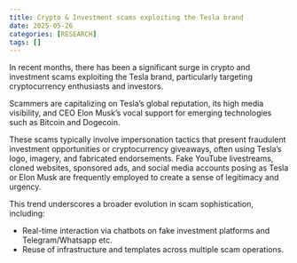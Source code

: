 ```yaml
---
title: Crypto & Investment scams exploiting the Tesla brand
date: 2025-05-26
categories: [RESEARCH]
tags: []
---
```


In recent months, there has been a significant surge in crypto and investment scams exploiting the Tesla brand, particularly targeting cryptocurrency enthusiasts and investors.

Scammers are capitalizing on Tesla’s global reputation, its high media visibility, and CEO Elon Musk’s vocal support for emerging technologies such as Bitcoin and Dogecoin.

These scams typically involve impersonation tactics that present fraudulent investment opportunities or cryptocurrency giveaways, often using Tesla’s logo, imagery, and fabricated endorsements. Fake YouTube livestreams, cloned websites, sponsored ads, and social media accounts posing as Tesla or Elon Musk are frequently employed to create a sense of legitimacy and urgency.

This trend underscores a broader evolution in scam sophistication, including:

- Real-time interaction via chatbots on fake investment platforms and Telegram/Whatsapp etc.
- Reuse of infrastructure and templates across multiple scam operations.